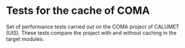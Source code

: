 # Tests for the cache of COMA

Set of performance tests carried out on the COMA project of CALUMET (UIS). These 
tests compare the project with and without caching in the target modules.
